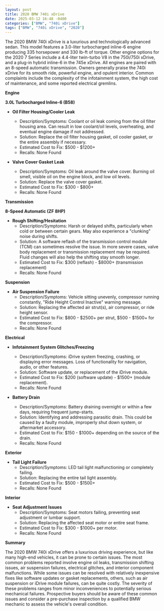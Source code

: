 ```yaml
---
layout: post
title: 2020 BMW 740i xDrive
date: 2025-03-12 16:48 -0400
categories: ["BMW", "740i xDrive"]
tags: ["BMW", "740i xDrive", "2020"]
---
```

The 2020 BMW 740i xDrive is a luxurious and technologically advanced sedan. This model features a 3.0-liter turbocharged inline-6 engine producing 335 horsepower and 330 lb-ft of torque. Other engine options for the 2020 7 Series include a 4.4-liter twin-turbo V8 in the 750i/750i xDrive, and a plug-in hybrid inline-6 in the 745e xDrive. All engines are paired with an 8-speed automatic transmission. Owners generally praise the 740i xDrive for its smooth ride, powerful engine, and opulent interior. Common complaints include the complexity of the infotainment system, the high cost of maintenance, and some reported electrical gremlins.

**Engine**

**3.0L Turbocharged Inline-6 (B58)**

* **Oil Filter Housing/Cooler Leak**
    * Description/Symptoms: Coolant or oil leak coming from the oil filter housing area. Can result in low coolant/oil levels, overheating, and eventual engine damage if not addressed.
    * Solution: Replace the oil filter housing gasket, oil cooler gasket, or the entire assembly if necessary.
    * Estimated Cost to Fix: $500 - $1200+
    * Recalls: None Found

* **Valve Cover Gasket Leak**
    * Description/Symptoms: Oil leak around the valve cover.  Burning oil smell, visible oil on the engine block, and low oil levels.
    * Solution: Replace the valve cover gasket.
    * Estimated Cost to Fix: $300 - $800+
    * Recalls: None Found

**Transmission**

**8-Speed Automatic (ZF 8HP)**

* **Rough Shifting/Hesitation**
    * Description/Symptoms: Harsh or delayed shifts, particularly when cold or between certain gears. May also experience a "clunking" noise during shifts.
    * Solution: A software reflash of the transmission control module (TCM) can sometimes resolve the issue. In more severe cases, valve body replacement or transmission replacement may be required. Fluid changes will also help the shifting stay smooth longer.
    * Estimated Cost to Fix: $300 (reflash) - $8000+ (transmission replacement)
    * Recalls: None Found

**Suspension**

* **Air Suspension Failure**
    * Description/Symptoms: Vehicle sitting unevenly, compressor running constantly, "Ride Height Control Inactive" warning message.
    * Solution: Replacing the affected air strut(s), air compressor, or ride height sensor.
    * Estimated Cost to Fix: $800 - $2500+ per strut, $500 - $1500+ for the compressor.
    * Recalls: None Found

**Electrical**

* **Infotainment System Glitches/Freezing**
    * Description/Symptoms: iDrive system freezing, crashing, or displaying error messages. Loss of functionality for navigation, audio, or other features.
    * Solution: Software update, or replacement of the iDrive module.
    * Estimated Cost to Fix: $200 (software update) - $1500+ (module replacement).
    * Recalls: None Found

* **Battery Drain**
    * Description/Symptoms: Battery draining overnight or within a few days, requiring frequent jump-starts.
    * Solution: Identifying and addressing parasitic drain. This could be caused by a faulty module, improperly shut down system, or aftermarket accessory.
    * Estimated Cost to Fix: $150 - $1000+ depending on the source of the drain.
    * Recalls: None Found

**Exterior**

* **Tail Light Failure**
    * Description/Symptoms: LED tail light malfunctioning or completely failing.
    * Solution: Replacing the entire tail light assembly.
    * Estimated Cost to Fix: $500 - $1500+
    * Recalls: None Found

**Interior**

* **Seat Adjustment Issues**
    * Description/Symptoms: Seat motors failing, preventing seat adjustment or lumbar support.
    * Solution: Replacing the affected seat motor or entire seat frame.
    * Estimated Cost to Fix: $300 - $1000+ per motor.
    * Recalls: None Found

**Summary**

The 2020 BMW 740i xDrive offers a luxurious driving experience, but like many high-end vehicles, it can be prone to certain issues. The most common problems reported involve engine oil leaks, transmission shifting issues, air suspension failures, electrical glitches, and interior component malfunctions. While some issues can be resolved with relatively inexpensive fixes like software updates or gasket replacements, others, such as air suspension or iDrive module failures, can be quite costly. The severity of these problems ranges from minor inconveniences to potentially serious mechanical failures. Prospective buyers should be aware of these common issues and consider a pre-purchase inspection by a qualified BMW mechanic to assess the vehicle's overall condition.

